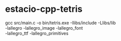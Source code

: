 # estacio-cpp-tetris

gcc src/main.c -o bin/tetris.exe -Ilibs/include -Llibs/lib \
  -lallegro -lallegro_image -lallegro_font \
  -lallegro_ttf -lallegro_primitives
